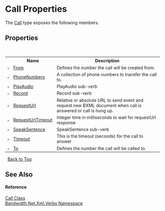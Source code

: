 ﻿# Call Properties
 

The <a href ="T_Bandwidth_Net_Xml_Verbs_Call.md">Call</a> type exposes the following members.


## Properties
&nbsp;<table><tr><th></th><th>Name</th><th>Description</th></tr><tr><td>![Public property](media/pubproperty.gif "Public property")</td><td><a href ="P_Bandwidth_Net_Xml_Verbs_Call_From.md">From</a></td><td>
Defines the number the call will be created from.</td></tr><tr><td>![Public property](media/pubproperty.gif "Public property")</td><td><a href ="P_Bandwidth_Net_Xml_Verbs_Call_PhoneNumbers.md">PhoneNumbers</a></td><td>
A collection of phone numbers to transfer the call to.</td></tr><tr><td>![Public property](media/pubproperty.gif "Public property")</td><td><a href ="P_Bandwidth_Net_Xml_Verbs_Call_PlayAudio.md">PlayAudio</a></td><td>
PlayAudio sub-verb</td></tr><tr><td>![Public property](media/pubproperty.gif "Public property")</td><td><a href ="P_Bandwidth_Net_Xml_Verbs_Call_Record.md">Record</a></td><td>
Record sub-verb</td></tr><tr><td>![Public property](media/pubproperty.gif "Public property")</td><td><a href ="P_Bandwidth_Net_Xml_Verbs_Call_RequestUrl.md">RequestUrl</a></td><td>
Relative or absolute URL to send event and request new BXML document when call is answered or call is hung up.</td></tr><tr><td>![Public property](media/pubproperty.gif "Public property")</td><td><a href ="P_Bandwidth_Net_Xml_Verbs_Call_RequestUrlTimeout.md">RequestUrlTimeout</a></td><td>
Integer time in milliseconds to wait for requestUrl response</td></tr><tr><td>![Public property](media/pubproperty.gif "Public property")</td><td><a href ="P_Bandwidth_Net_Xml_Verbs_Call_SpeakSentence.md">SpeakSentence</a></td><td>
SpeakSentence sub-verb</td></tr><tr><td>![Public property](media/pubproperty.gif "Public property")</td><td><a href ="P_Bandwidth_Net_Xml_Verbs_Call_Timeout.md">Timeout</a></td><td>
This is the timeout (seconds) for the call to answer</td></tr><tr><td>![Public property](media/pubproperty.gif "Public property")</td><td><a href ="P_Bandwidth_Net_Xml_Verbs_Call_To.md">To</a></td><td>
Defines the number the call will be called to.</td></tr></table>&nbsp;
<a href="#call-properties">Back to Top</a>

## See Also


#### Reference
<a href ="T_Bandwidth_Net_Xml_Verbs_Call.md">Call Class</a><br /><a href ="N_Bandwidth_Net_Xml_Verbs.md">Bandwidth.Net.Xml.Verbs Namespace</a><br />